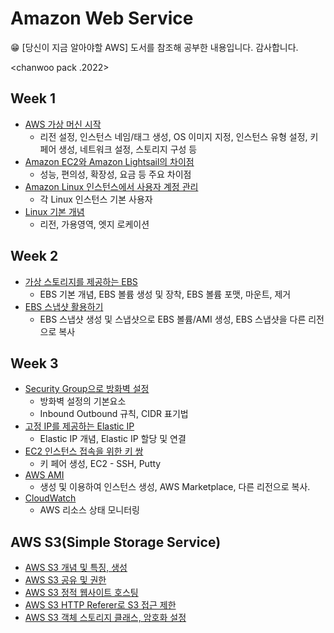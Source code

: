 # Amazon Web Service
<aside>
😁 [당신이 지금 알아야할 AWS] 도서를 참조해 공부한 내용입니다. 감사합니다.
</aside>

<chanwoo pack .2022>

## Week 1

- [AWS 가상 머신 시작](https://github.com/chanW-pack/aws_study/blob/main/Week%201/1_1%20Linux%20%EA%B0%80%EC%83%81%EB%A8%B8%EC%8B%A0%20%EC%8B%9C%EC%9E%91.md)
  - 리전 설정, 인스턴스 네임/태그 생성, OS 이미지 지정, 인스턴스 유형 설정, 키 페어 생성, 네트워크 설정, 스토리지 구성 등 
- [Amazon EC2와 Amazon Lightsail의 차이점](https://github.com/chanW-pack/aws_study/blob/main/Week%201/1_2%20Amazon%20EC2%EC%99%80%20Amazon%20Lightsail%EC%9D%98%20%EC%B0%A8%EC%9D%B4%EC%A0%90.md) 
  - 성능, 편의성, 확장성, 요금 등 주요 차이점
- [Amazon Linux 인스턴스에서 사용자 계정 관리](https://github.com/chanW-pack/aws_study/blob/main/Week%201/1_3%20Amazon%20Linux%20%EC%9D%B8%EC%8A%A4%ED%84%B4%EC%8A%A4%EC%97%90%EC%84%9C%20%EC%82%AC%EC%9A%A9%EC%9E%90%20%EA%B3%84%EC%A0%95%20%EA%B4%80%EB%A6%AC.md)
  - 각 Linux 인스턴스 기본 사용자
- [Linux 기본 개념](https://github.com/chanW-pack/aws_study/blob/main/Week%201/1_4%20AWS%20%EA%B8%B0%EB%B3%B8%EA%B0%9C%EB%85%90.md) 
  - 리전, 가용영역, 엣지 로케이션

## Week 2

- [가상 스토리지를 제공하는 EBS](https://github.com/chanW-pack/aws_study/blob/main/Week%202/2_1%20%EA%B0%80%EC%83%81%20%EC%8A%A4%ED%86%A0%EB%A6%AC%EC%A7%80%EB%A5%BC%20%EC%A0%9C%EA%B3%B5%ED%95%98%EB%8A%94%20EBS.md)
	- EBS 기본 개념, EBS 볼륨 생성 및 장착, EBS 볼륨 포맷, 마운트, 제거
- [EBS 스냅샷 활용하기](https://github.com/chanW-pack/aws_study/blob/main/Week%202/2_2%20EBS%20%EC%8A%A4%EB%83%85%EC%83%B7%20%ED%99%9C%EC%9A%A9%ED%95%98%EA%B8%B0.md)
	- EBS 스냅샷 생성 및 스냅샷으로 EBS 볼륨/AMI 생성, EBS 스냅샷을 다른 리전으로 복사

## Week 3

- [Security Group으로 방화벽 설정](https://github.com/chanW-pack/aws_study/blob/main/Week%203/3_1%20Security%20Group%EC%9C%BC%EB%A1%9C%20%EB%B0%A9%ED%99%94%EB%B2%BD%20%EC%84%A4%EC%A0%95%ED%95%98%EA%B8%B0.md) 
  - 방화벽 설정의 기본요소
  - Inbound Outbound 규칙, CIDR 표기법	
- [고정 IP를 제공하는 Elastic IP](https://github.com/chanW-pack/aws_study/blob/main/Week%203/3_2%20%EA%B3%A0%EC%A0%95%20IP%EB%A5%BC%20%EC%A0%9C%EA%B3%B5%ED%95%98%EB%8A%94%20Elastic%20IP.md)
	- Elastic IP 개념, Elastic IP 할당 및 연결 
- [EC2 인스턴스 접속을 위한 키 쌍](https://github.com/chanW-pack/aws_study/blob/main/Week%203/3_3%20EC2%20%EC%9D%B8%EC%8A%A4%ED%84%B4%EC%8A%A4%20%EC%A0%91%EC%86%8D%EC%9D%84%20%EC%9C%84%ED%95%9C%20%ED%82%A4%20%EC%8C%8D.md)
	- 키 페어 생성, EC2 - SSH, Putty 
- [AWS AMI](https://github.com/chanW-pack/aws_study/blob/main/Week%203/3_4%20AWS%20AMI%20(%EC%83%9D%EC%84%B1%20%EB%B0%8F%20%EC%9D%B4%EC%9A%A9%ED%95%98%EC%97%AC%20%EC%9D%B8%EC%8A%A4%ED%84%B4%EC%8A%A4%20%EC%83%9D%EC%84%B1).md)
	- 생성 및 이용하여 인스턴스 생성, AWS Marketplace, 다른 리전으로 복사.
- [CloudWatch](https://github.com/chanW-pack/aws_study/blob/main/Week%203/3_5%20CloudWatch%20(AWS%20%EB%A6%AC%EC%86%8C%EC%8A%A4%20%EC%83%81%ED%83%9C%20%EB%AA%A8%EB%8B%88%ED%84%B0%EB%A7%81).md)
	- AWS 리소스 상태 모니터링
	
## AWS S3(Simple Storage Service)
- [AWS S3 개념 및 특징, 생성](https://github.com/chanW-pack/aws_study/blob/main/AWS%20S3/1_%20AWS%20S3(Simple%20Storage%20Service).md)
- [AWS S3 공유 및 권한](https://github.com/chanW-pack/aws_study/blob/main/AWS%20S3/2_%20AWS%20S3%20%EA%B3%B5%EC%9C%A0%20%EB%B0%8F%20%EA%B6%8C%ED%95%9C.md)
- [AWS S3 정적 웹사이트 호스팅](https://github.com/chanW-pack/aws_study/blob/main/AWS%20S3/3_%20AWS%20S3%20%EC%8B%AC%ED%99%94%20(%EC%A0%95%EC%A0%81%20%EC%9B%B9%EC%82%AC%EC%9D%B4%ED%8A%B8%20%ED%98%B8%EC%8A%A4%ED%8C%85).md)
- [AWS S3 HTTP Referer로 S3 접근 제한](https://github.com/chanW-pack/aws_study/blob/main/AWS%20S3/4_%20AWS%20S3%20%EC%8B%AC%ED%99%94%20(HTTP%20Referer%EB%A1%9C%20S3%20%EC%A0%91%EA%B7%BC%20%EC%A0%9C%ED%95%9C).md)
- [AWS S3 객체 스토리지 클래스, 암호화 설정](https://github.com/chanW-pack/aws_study/blob/main/AWS%20S3/5_%20AWS%20S3%20%EA%B0%9D%EC%B2%B4%20%EC%8A%A4%ED%86%A0%EB%A6%AC%EC%A7%80%20%ED%81%B4%EB%9E%98%EC%8A%A4%2C%20%EC%95%94%ED%98%B8%ED%99%94%20%EC%84%A4%EC%A0%95.md)


